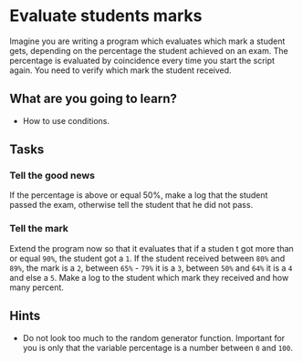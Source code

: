 # Evaluate students marks

Imagine you are writing a program which evaluates which mark a student gets, depending on the percentage the student achieved on an exam. The percentage is evaluated by coincidence every time you start the script again. You need to verify which mark the student received.

## What are you going to learn?

* How to use conditions.

## Tasks

### Tell the good news
If the percentage is above or equal 50%, make a log that the student passed the exam, otherwise tell the student that he did not pass.

### Tell the mark
Extend the program now so that it evaluates that if a studen t got more than or equal `90%`, the student got a `1`. If the student received between `80%` and `89%`, the mark is a `2`, between `65%` - `79%` it is a `3`, between `50%` and `64%` it is a `4` and else a `5`. Make a log to the student which mark they received and how many percent.


## Hints
* Do not look too much to the random generator function. Important for you is only that the variable percentage is a number between `0` and `100`.
